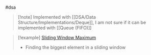 #dsa 

>[!note] Implemented with [[DSA/Data Structure/Implementations/Deque]], I am not sure if it can be implemented with [[Queue (FIFO)]]

>[!example] [Sliding Window Maximum](https://leetcode.cn/problems/sliding-window-maximum/)
>- Finding the biggest element in a sliding window